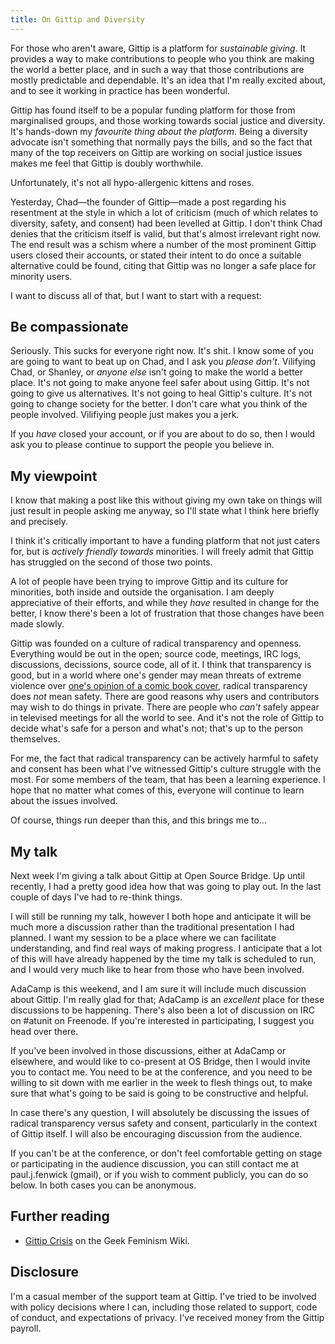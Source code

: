 ```yaml
---
title: On Gittip and Diversity
---
```


For those who aren't aware, Gittip is a platform for *sustainable giving*.
It provides a way to make contributions to people who you think are
making the world a better place, and in such a way that those contributions
are mostly predictable and dependable. It's an idea that I'm really
excited about, and to see it working in practice has been wonderful.

Gittip has found itself to be a popular funding platform for those 
from marginalised groups, and those working towards
social justice and diversity. It's hands-down
my *favourite thing about the platform*. Being a diversity advocate isn't
something that normally pays the bills, and so the fact that many of
the top receivers on Gittip are working on social justice issues makes
me feel that Gittip is doubly worthwhile.

Unfortunately, it's not all hypo-allergenic kittens and roses.

<!--more-->

Yesterday, Chad—the founder of Gittip—made a post regarding his
resentment at the style in which a lot of
criticism (much of which relates to diversity, safety, and
consent) had been levelled at Gittip. I don't think Chad denies
that the criticism itself is valid, but that's almost
irrelevant right now. The end result was a schism where a number
of the most prominent Gittip users closed their accounts,
or stated their intent to do once a suitable alternative
could be found, citing that Gittip was no longer a safe place for
minority users.

I want to discuss all of that, but I want to start with a request:

## Be compassionate

Seriously. This sucks for everyone right now. It's shit. I know
some of you are going to want to beat up on Chad, and I ask you
*please don't*. Vilifying Chad, or Shanley, or *anyone else* isn't
going to make the world a better place. It's not going to make anyone
feel safer about using Gittip. It's not going to give us
alternatives. It's not going to heal Gittip's culture. It's not
going to change society for the better. I don't care what you think of
the people involved. Vilifiying people just makes you a jerk.

If you *have* closed your account, or if you are about to do so, then
I would ask you to please continue to support the people you believe in.

## My viewpoint

I know that making a post like this without giving my own take on
things will just result in people asking me anyway, so I'll state
what I think here briefly and precisely.

I think it's critically important to have a funding platform that
not just caters for, but is *actively friendly towards* minorities.
I will freely admit that Gittip has struggled on the second of those
two points.

A lot of people have been trying to improve Gittip and its culture for
minorities, both inside and outside the organisation. I am deeply
appreciative of their efforts, and while they *have* resulted in
change for the better, I know there's been a lot of frustration that
those changes have been made slowly.

Gittip was founded on a culture of radical transparency and openness.
Everything would be out in the open; source code, meetings, IRC logs,
discussions, decissions, source code, all of it. I think that
transparency is good, but in a world where one's gender may mean
threats of extreme violence over
[one's opinion of a comic book cover](http://www.doctornerdlove.com/2014/04/ending-sexual-harassment-geek-culture/),
radical transparency does *not* mean safety. There are good reasons
why users and contributors may wish to do things in private.
There are people who *can't* safely appear in televised meetings
for all the world to see. And it's not the role of Gittip to
decide what's safe for a person and what's not; that's up to the
person themselves.

For me, the fact that radical transparency can be actively harmful
to safety and consent has been what I've witnessed Gittip's culture
struggle with the most. For some members of the team, that has been
a learning experience. I hope that no matter what comes of this,
everyone will continue to learn about the issues involved.

Of course, things run deeper than this, and this brings me to...

## My talk

Next week I'm giving a talk about Gittip at Open Source Bridge. Up until
recently, I had a pretty good idea how that was going to play out.
In the last couple of days I've had to re-think things.

I will still be running my talk, however I both hope and anticipate it
will be much more a discussion rather than the traditional
presentation I had planned. I want my session to be a place where
we can facilitate understanding, and find real ways of making
progress. I anticipate that a lot of this will have
already happened by the time my talk is scheduled to run, and
I would very much like to hear from those who have been
involved.

AdaCamp is this weekend, and I am sure it will include much discussion
about Gittip. I'm really glad for that; AdaCamp is an *excellent*
place for these discussions to be happening. There's also been
a lot of discussion on IRC on #atunit on Freenode. If you're
interested in participating, I suggest you head over there.

If you've been involved in those discussions, either at AdaCamp
or elsewhere, and would like to co-present at OS Bridge, then
I would invite you to contact me. You need to be at the conference,
and you need to be willing to sit down with me earlier in the
week to flesh things out, to make sure that what's going to be
said is going to be constructive and helpful.

In case there's any question, I will absolutely be discussing the
issues of radical transparency versus safety and consent, particularly
in the context of Gittip itself. I will also be encouraging
discussion from the audience.

If you can't be at the conference, or don't feel comfortable
getting on stage or participating in the audience discussion,
you can still contact me at paul.j.fenwick (gmail), or if you
wish to comment publicly, you can do so below. In both cases
you can be anonymous.

## Further reading

* [Gittip Crisis](http://geekfeminism.wikia.com/wiki/Gittip_crisis)
on the Geek Feminism Wiki.

## Disclosure

I'm a casual member of the support team at Gittip. I've tried to
be involved with policy decisions where I can, including those related
to support, code of conduct, and expectations of privacy. I've received
money from the Gittip payroll.
